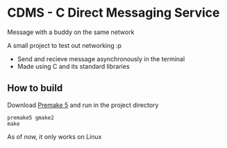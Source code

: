 # CDMS - C Direct Messaging Service
Message with a buddy on the same network

A small project to test out networking :p

- Send and recieve message asynchronously in the terminal
- Made using C and its standard libraries

## How to build
Download [Premake 5](https://premake.github.io/)
and run in the project directory
```
premake5 gmake2
make
```
As of now, it only works on Linux


